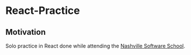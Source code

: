 # React-Practice
## Motivation
Solo practice in React done while attending the [Nashville Software School](http://nashvillesoftwareschool.com/).
